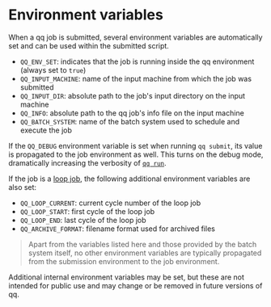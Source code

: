 # Environment variables

When a qq job is submitted, several environment variables are automatically set and can be used within the submitted script.

- `QQ_ENV_SET`: indicates that the job is running inside the qq environment (always set to `true`)  
- `QQ_INPUT_MACHINE`: name of the input machine from which the job was submitted
- `QQ_INPUT_DIR`: absolute path to the job's input directory on the input machine
- `QQ_INFO`: absolute path to the qq job's info file on the input machine
- `QQ_BATCH_SYSTEM`: name of the batch system used to schedule and execute the job

If the `QQ_DEBUG` environment variable is set when running `qq submit`, its value is propagated to the job environment as well. This turns on the debug mode, dramatically increasing the verbosity of [`qq run`](qq_run.md).

If the job is a [loop job](loop_job.md), the following additional environment variables are also set:

- `QQ_LOOP_CURRENT`: current cycle number of the loop job
- `QQ_LOOP_START`: first cycle of the loop job
- `QQ_LOOP_END`: last cycle of the loop job
- `QQ_ARCHIVE_FORMAT`: filename format used for archived files

> Apart from the variables listed here and those provided by the batch system itself, no other environment variables are typically propagated from the submission environment to the job environment.

Additional internal environment variables may be set, but these are not intended for public use and may change or be removed in future versions of qq.